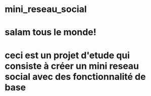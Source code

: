 # mini_reseau_social
# salam tous le monde!
# ceci est un projet d'etude qui consiste à créer un mini reseau social avec des fonctionnalité de base
